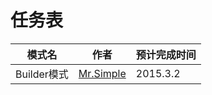 # 任务表
| 模式名        | 作者           |      预计完成时间    |
| ------------- |:-------------:| ------------- |
|    Builder模式    |  [Mr.Simple](https://github.com/bboyfeiyu) |   2015.3.2 |    









